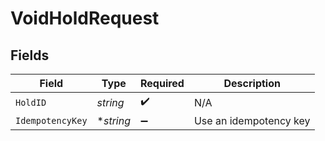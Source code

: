 # VoidHoldRequest


## Fields

| Field                  | Type                   | Required               | Description            |
| ---------------------- | ---------------------- | ---------------------- | ---------------------- |
| `HoldID`               | *string*               | :heavy_check_mark:     | N/A                    |
| `IdempotencyKey`       | **string*              | :heavy_minus_sign:     | Use an idempotency key |